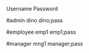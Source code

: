 Username    Password

#admin
dino        dino;pass

#employee
emp1        emp1;pass

#manager
mng1        manager;pass